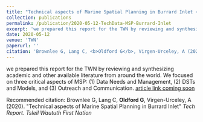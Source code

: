 ```yaml
---
title: "Technical aspects of Marine Spatial Planning in Burrard Inlet <i>(tech report)</i>"
collection: publications
permalink: /publication/2020-05-12-TechData-MSP-Burrard-Inlet
excerpt: 'we prepared this report for the TWN by reviewing and synthesizing academic and other available literature from around the world. We focused on three critical aspects of MSP: (1) Data Needs and Management, (2) DSTs and Models, and (3) Outreach and Communication.'
date: 2020-05-12
venue: 'TWN'
paperurl: ''
citation: 'Brownlee G, Lang C, <b>Oldford G</b>, Virgen-Urceley, A (2020). &quot;Technical aspects of Marine Spatial Planning in Burrard Inlet&quot; <i>Tech Report</i>. <i>Tsleil Waututh First Nation</i>'
---
```

we prepared this report for the TWN by reviewing and synthesizing academic and other available literature from around the world. We focused on three critical aspects of MSP: (1) Data Needs and Management, (2) DSTs and Models, and (3) Outreach and Communication.
[article link coming soon](http://goldford.github.io)

Recommended citation: Brownlee G, Lang C, <b>Oldford G</b>, Virgen-Urceley, A (2020). &quot;Technical aspects of Marine Spatial Planning in Burrard Inlet&quot; <i>Tech Report</i>. <i>Tsleil Waututh First Nation</i>